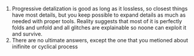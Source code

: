 1. Progressive detalization is good as long as it lossless, so closest things have most details, but you keep possible to expand details as much as needed with proper tools. Reality suggests that most of it is perfectly folds and unfold and all glitches are explainable so  noone can exploit it and survive.
2. There are no ultimate answers, except the one that you metioned about inifinite or cyclical process